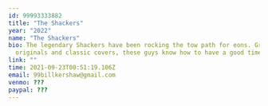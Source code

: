 ```yaml
---
id: 99993333882
title: "The Shackers"
year: "2022"
name: "The Shackers"
bio: The legendary Shackers have been rocking the tow path for eons. Groovy
  originals and classic covers, these guys know how to have a good time!
link: ""
time: 2021-09-23T00:51:19.106Z
email: 99billkershaw@gmail.com
venmo: ???
paypal: ???
---
```


